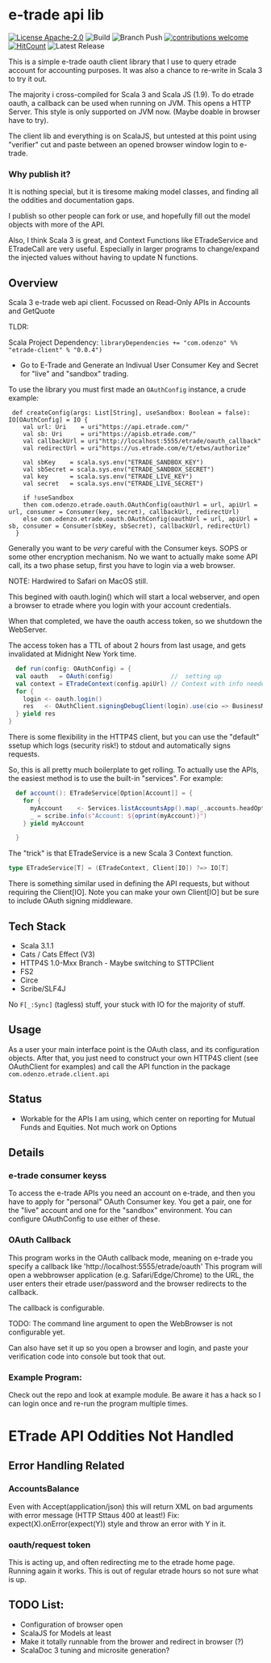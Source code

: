 # e-trade api lib

[![License Apache-2.0](https://img.shields.io/badge/license-Apache--2.0-blue.svg)](https://www.tldrlegal.com/l/apache2)
![Build](https://github.com/odenzo/etrade-client-lib/actions/workflows/ci.yml/badge.svg)
![Branch Push](https://github.com/odenzo/etrade-client-lib/actions/workflows/ci.yml/badge.svg?event=push)
[![contributions welcome](https://img.shields.io/badge/contributions-welcome-brightgreen.svg?style=flat)](https://github.com/dwyl/esta/issues)
[![HitCount](https://hits.dwyl.com/odenzo/etrade-client-lib.svg?style=flat)](http://hits.dwyl.com/odenzo/etrade-client-lib)
![Latest Release](/github/v/release/odenzo/etrade-client-lib?display_name=tag)

This is a simple e-trade oauth client library that I use to query etrade account
for accounting purposes. It was also a chance to re-write in Scala 3 to try it out.

The majority i cross-compiled for Scala 3 and Scala JS (1.9).
To do etrade oauth, a callback can be used when running on JVM. This opens a HTTP Server. This style
is only supported on JVM now. (Maybe doable in browser have to try).

The client lib and everything is on ScalaJS, but untested at this point using "verifier" cut and paste between
an opened browser window login to e-trade.

### Why publish it?
It is nothing special, but it is tiresome making model classes, and finding
all the oddities and documentation gaps.

I publish so other people can fork or use, and hopefully fill out the 
model objects with more of the API.

Also, I think Scala 3 is great, and Context Functions like ETradeService
and ETradeCall are very useful. Especially in larger programs to
change/expand the injected values without having to update N functions.


## Overview

Scala 3 e-trade web api client. Focussed on Read-Only APIs in Accounts and GetQuote

TLDR:

Scala Project Dependency:
`libraryDependencies += "com.odenzo" %% "etrade-client" % "0.0.4")`

+ Go to E-Trade and Generate an Indivual User Consumer Key and Secret for "live" and "sandbox" trading.

To use the library you must first made an `OAuthConfig` instance, a crude example:

```scala3
 def createConfig(args: List[String], useSandbox: Boolean = false): IO[OAuthConfig] = IO {
    val url: Uri    = uri"https://api.etrade.com/"
    val sb: Uri     = uri"https://apisb.etrade.com/"
    val callbackUrl = uri"http://localhost:5555/etrade/oauth_callback"
    val redirectUrl = uri"https://us.etrade.com/e/t/etws/authorize"

    val sbKey    = scala.sys.env("ETRADE_SANDBOX_KEY")
    val sbSecret = scala.sys.env("ETRADE_SANDBOX_SECRET")
    val key      = scala.sys.env("ETRADE_LIVE_KEY")
    val secret   = scala.sys.env("ETRADE_LIVE_SECRET")

    if !useSandbox
    then com.odenzo.etrade.oauth.OAuthConfig(oauthUrl = url, apiUrl = url, consumer = Consumer(key, secret), callbackUrl, redirectUrl)
    else com.odenzo.etrade.oauth.OAuthConfig(oauthUrl = url, apiUrl = sb, consumer = Consumer(sbKey, sbSecret), callbackUrl, redirectUrl)
  }
```
Generally you want to be *very* careful with the Consumer keys.
SOPS or some other encryption mechanism. No we want 
to actually make some API call, its a two phase setup, first you 
have to login via a web browser.

NOTE: Hardwired to Safari on MacOS still.

This begined with oauth.login() which will start a local webserver,
and open a browser to etrade where you login with your account credentials.

When that completed, we have the oauth access token, so we shutdown the WebServer.

The access token has a TTL of about 2 hours from last usage, and gets invalidated
at Midnight New York time.

```scala
  def run(config: OAuthConfig) = {
  val oauth   = OAuth(config)                //  setting up
  val context = ETradeContext(config.apiUrl) // Context with info needed to construct HTTP Requests
  for {
    login <- oauth.login()
    res   <- OAuthClient.signingDebugClient(login).use(cio => BusinessMain.run(cio, context))
  } yield res
}
```
There is some flexibility in the HTTP4S client, but you can use the "default" ssetup
which logs (security risk!) to stdout and automatically signs requests.

So, this is all pretty much boilerplate to get rolling. 
To actually use the APIs, the easiest method is to use the built-in "services".
For example:

```scala
  def account(): ETradeService[Option[Account]] = {
    for {
      myAccount    <- Services.listAccountsApp().map(_.accounts.headOption) 
      _ = scribe.info(s"Account: ${oprint(myAccount)}")
    } yield myAccount

  }
```
The "trick" is that ETradeService is a new Scala 3 Context function.
```scala
type ETradeService[T] = (ETradeContext, Client[IO]) ?=> IO[T]
```
There is something similar used in defining the API requests, but without 
requiring the Client[IO]. Note you can make your own Client[IO] but be sure
to include OAuth signing middleware.

## Tech Stack
- Scala 3.1.1
- Cats / Cats Effect (V3)
- HTTP4S 1.0-Mxx Branch  - Maybe switching to STTPClient 
- FS2
- Circe
- Scribe/SLF4J 

No `F[_:Sync]` (tagless) stuff, your stuck with IO for the majority of stuff.


## Usage 
As a user your main interface point is the OAuth class, and its configuration objects.
After that, you just need to construct your own HTTP4S client (see OAuthClient for examples) and call the API function 
in the package `com.odenzo.etrade.client.api`


## Status

+ Workable for the APIs I am using, which center on reporting for Mutual Funds and Equities. Not much work on Options


## Details

### e-trade consumer keyss
To access the e-trade APIs you need an account on e-trade, and then you have to apply for "personal" OAuth Consumer key.
You get a pair, one for the "live" account and one for the "sandbox" environment.
You can configure OAuthConfig to use either of these.

### OAuth Callback
This program works in the OAuth callback mode, meaning on e-trade you specify a callback like 'http://localhost:5555/etrade/oauth'
This program will open a webbrowser application (e.g. Safari/Edge/Chrome) to the URL, the user enters their etrade user/password
and the browser redirects to the callback.

The callback is configurable.

TODO: The command line argument to open the WebBrowser is not configurable yet.

Can also have set it up so you open a browser and login, and paste your verification code into console but took that out.


### Example Program:

Check out the repo and look at example module. 
Be aware it has a hack so I can login once and re-run the program multiple times.


# ETrade API Oddities Not Handled

## Error Handling Related
### AccountsBalance
Even with Accept(application/json) this will return XML on bad arguments with error message (HTTP Sttaus 400 at least!)
Fix: expect(X).onError(expect(Y)) style and throw an error with Y in it.



### oauth/request token
This is acting up, and often redirecting me to the etrade home page. Running again it works. This is out of regular etrade hours
so not sure what is up.


## TODO List:

+ Configuration of browser open
+ ScalaJS for Models at least
+ Make it totally runnable from the brower and redirect in browser (?)
+ ScalaDoc 3 tuning and microsite generation?